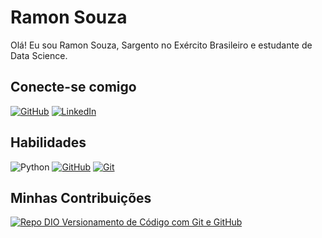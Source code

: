 # Ramon Souza 
Olá! Eu sou Ramon Souza, Sargento no Exército Brasileiro e estudante de Data Science.

## Conecte-se comigo
[![GitHub](https://img.shields.io/badge/GitHub-000?style=for-the-badge&logo=github&logoColor=30A3DC)](https://github.com/ramonsouzarss/)
[![LinkedIn](https://img.shields.io/badge/-LinkedIn-000?style=for-the-badge&logo=linkedin&logoColor=30A3DC)](https://www.linkedin.com/in/ramonsouzarss)

## Habilidades
![Python](https://img.shields.io/badge/python-3670A0?style=for-the-badge&logo=python&logoColor=ffdd54)
[![GitHub](https://img.shields.io/badge/GitHub-000?style=for-the-badge&logo=github&logoColor=30A3DC)](https://docs.github.com/)
[![Git](https://img.shields.io/badge/Git-000?style=for-the-badge&logo=github&logoColor=30A3DC)](https://git-scm.com/doc) 

## Minhas Contribuições
[![Repo DIO Versionamento de Código com Git e GitHub](https://github-readme-stats.vercel.app/api/pin/?username=ramonsouzarss&repo=dio-lab-open-source&bg_color=000&border_color=30A3DC&show_icons=true&icon_color=30A3DC&title_color=30A3DC&text_color=FFF)](https://github.com/ramonsouzarss/dio-lab-open-source)
